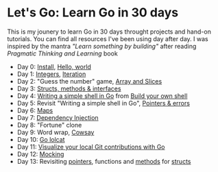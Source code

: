 # Let's Go: Learn Go in 30 days

This is my jounery to learn Go in 30 days throught projects and hand-on tutorials. You can find all resources I've been using day after day. I was inspired by the mantra _"Learn something by building"_ after reading _Pragmatic Thinking and Learning_ book

* Day 0: [Install](https://github.com/quii/learn-go-with-tests/blob/master/install-go.md), [Hello, world](https://github.com/quii/learn-go-with-tests/blob/master/hello-world.md)
* Day 1: [Integers](https://github.com/quii/learn-go-with-tests/blob/master/integers.md), [Iteration](https://github.com/quii/learn-go-with-tests/blob/master/iteration.md)
* Day 2: "Guess the number" game, [Array and Slices](https://github.com/quii/learn-go-with-tests/blob/master/arrays-and-slices.md)
* Day 3: [Structs, methods & interfaces](https://github.com/quii/learn-go-with-tests/blob/master/structs-methods-and-interfaces.md)
* Day 4: [Writing a simple shell in Go](https://sj14.gitlab.io/post/2018-07-01-go-unix-shell/) from [Build your own shell](https://github.com/danistefanovic/build-your-own-x#build-your-own-shell)
* Day 5: Revisit "Writing a simple shell in Go", [Pointers & errors](https://github.com/quii/learn-go-with-tests/blob/master/pointers-and-errors.md)
* Day 6: [Maps](https://github.com/quii/learn-go-with-tests/blob/master/maps.md)
* Day 7: [Dependency Injection](https://github.com/quii/learn-go-with-tests/blob/master/dependency-injection.md)
* Day 8: "Fortune" clone
* Day 9: Word wrap, [Cowsay](https://flaviocopes.com/go-tutorial-cowsay/)
* Day 10: [Go lolcat](https://flaviocopes.com/go-tutorial-lolcat/)
* Day 11: [Visualize your local Git contributions with Go](https://flaviocopes.com/go-git-contributions)
* Day 12: [Mocking](https://github.com/quii/learn-go-with-tests/blob/master/mocking.md)
* Day 13: Revisiting [pointers](https://golangbot.com/pointers/), functions and [methods](https://golangbot.com/methods/) for [structs](https://golangbot.com/structs/)